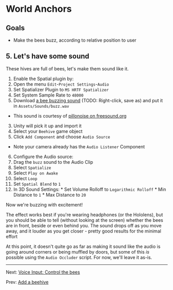 # World Anchors

## Goals

* Make the bees buzz, according to relative position to user

## 5. Let's have some sound

These hives are full of bees, let's make them sound like it.


1. Enable the Spatial plugin by:
  1. Open the menu `Edit`-`Project Settings`-`Audio`
  2. Set Spatializer Plugin to `MS HRTF Spatializer`
  3. Set System Sample Rate to `48000`
2. Download <a href="/assets/sounds/buzz.wav" target="_blank">a bee buzzing sound</a>  (TODO: Right-click, save as) and put it in `Assets/Sounds/buzz.wav`
  * This sound is courtesy of [pillonoise on freesound.org](http://www.freesound.org/people/pillonoise/sounds/353198/)
3. Unity will pick it up and import it
4. Select your `Beehive` game object
5. Click `Add Component` and choose `Audio Source`
  * Note your camera already has the `Audio Listener` Component
6. Configure the Audio source:
  1. Drag the `buzz` sound to the Audio Clip
  2. Select `Spatialize`
  3. Select `Play on Awake`
  4. Select `Loop`
  5. Set `Spatial Blend` to `1`
  5. In 3D Sound Settings:
    * Set Volume Rolloff to `Logarithmic Rolloff`
    * Min Distance to `1`
    * Max Distance to `20`

Now we're buzzing with excitement!

The effect works best if you're wearing headphones (or the Hololens), but you should be able to tell (without looking at the screen) whether the bees are in front, beside or even behind you.  The sound drops off as you move away, and it louder as you get closer - pretty good results for the minimal effort

At this point, it doesn't quite go as far as making it sound like the audio is going around corners or being muffled by doors, but some of this _is_ possible using the `Audio Occluder` script.  For now, we'll leave it as-is.

---
Next: [Voice Input: Control the bees](4-voice-input.md)

Prev: [Add a beehive](2-hive.md)